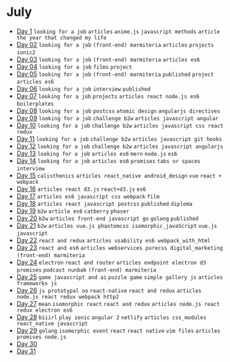 # July

 - [Day 1](07-01-2016.md) `looking for a job` `articles` `anime.js` `javascript methods` `article the year that changed my life`
 - [Day 02](07-02-2016.md) `looking for a job` `(front-end) marmiteria` `articles` `projects` `ionic2`
 - [Day 03](07-03-2016.md) `looking for a job` `(front-end) marmiteria` `articles es6`
 - [Day 04](07-04-2016.md) `looking for a job` `films` `project`
 - [Day 05](07-05-2016.md) `looking for a job` `(front-end) marmiteria` `published` `project` `articles es6`
 - [Day 06](07-06-2016.md) `looking for a job` `interview` `published`
 - [Day 07](07-07-2016.md) `looking for a job` `projects` `articles react node.js es6` `boilerplates`
 - [Day 08](07-08-2016.md) `looking for a job` `postcss` `atomic design` `angularjs directives`
 - [Day 09](07-09-2016.md) `looking for a job` `challenge b2w` `articles javascript angular`
 - [Day 10](07-10-2016.md) `looking for a job` `challenge b2w` `articles javascript css react redux`
 - [Day 11](07-11-2016.md) `looking for a job` `challenge b2w` `articles javascript git hooks`
 - [Day 12](07-12-2016.md) `looking for a job` `challenge b2w` `articles javascript angularjs`
 - [Day 13](07-13-2016.md) `looking for a job` `articles es6` `mern` `node.js` `es6`
 - [Day 14](07-14-2016.md) `looking for a job` `articles es6` `promises` `tabs or spaces` `interview`
 - [Day 15](07-15-2016.md) `calisthenics` `articles react_native android_design` `vue` `react + webpack`
 - [Day 16](07-16-2016.md) `articles react d3.js` `react+d3.js` `es6`
 - [Day 17](07-17-2016.md) `articles es6 javascript css webpack` `film`
 - [Day 18](07-18-2016.md) `articles react javascript postcss` `published` `diploma`
 - [Day 19](07-19-2016.md) `b2w` `article es6` `catberry` `phaser`
 - [Day 20](07-20-2016.md) `b2w` `articles front-end javascript go` `golang` `published`
 - [Day 21](07-21-2016.md) `b2w` `articles vue.js phantomcss isomorphic_javaScript` `vue.js` `javascript`
 - [Day 22](07-22-2016.md) `react and redux` `articles usability es6 webpack_with_html`
 - [Day 23](07-23-2016.md) `react and es6` `articles webservices purecss digital_marketing` `(front-end) marmiteria`
 - [Day 24](07-24-2016.md) `electron` `react and router` `articles endpoint electron d3 promises` `podcast nunbak` `(front-end) marmiteria`
 - [Day 25](07-25-2016.md) `game javascript and ai` `puzzle game` `simple gallery js` `articles frameworks js`
 - [Day 26](07-26-2016.md) `js prototypal oo` `react-native` `react and redux` `articles node.js react redux webpack http2`
 - [Day 27](07-27-2016.md) `mean` `isomorphic react` `react and redux` `articles node.js react redux electron es6`
 - [Day 28](07-28-2016.md) `biiirl` `play ionic` `angular 2` `netlify` `articles css_modules react_native javascript`
 - [Day 29](07-29-2016.md) `golang` `isomorphic event` `react` `react native` `vim files` `articles promises node.js`
 - [Day 30](07-30-2016.md) 
 - [Day 31](07-31-2016.md) 
